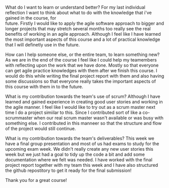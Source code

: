 What do I want to learn or understand better? For my last individual reflection I want to think about what to do with the knowledge that i've gained in the course, for  
future. Firstly I would like to apply the agile software approach to bigger and longer projects that may stretch several months too really see the real benefits of working
in an agile approach. Although I feel like I have learned the most important aspects of this course and a lot of practical knowledge that I will definetly use in the future.

How can I help someone else, or the entire team, to learn something new? As we are in the end of the course I feel like I could help my teamembers with reflecting upon the 
work that we have done. Mostly so that everyone can get agile practice knowledges with them after we finish this course. I would do this while writing the final project report
with them and also having some discussions so that everyone really takes the important aspects of this course with them in to the future.

What is my contribution towards the team's use of scrum? Although I have learned and gained experience in creating good user stories and working in the agile manner. I 
feel like I would like to try out as a scrum master next time I do a project simiilar to this. Since I contributed sort of like a co-scrummaster when our real scrum master
wasn't available or was busy with something else. I contributed in this manneer so that the structure and flow of the project would still continue. 

What is my contribution towards the team's deliverables? This week we have a final group presentation and most of us had exams to study for the upcoming exam week. We didn't
really create any new user stories this week but we just had a goal to tidy up the code a bit and add some documentation where we felt was needed. I have worked with the
final project report together with my team this week and I have also structured the github repostitory to get it ready for the final submission!


Thank you for a great course!
